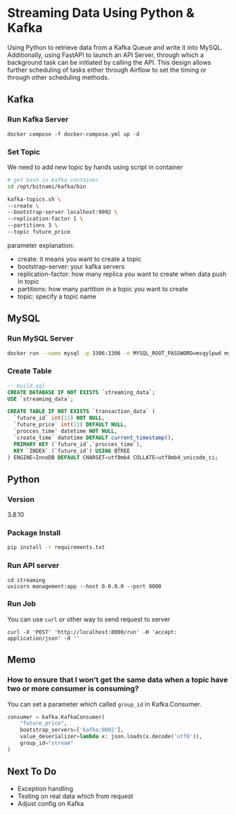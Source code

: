 # Streaming Data Using Python & Kafka

Using Python to retrieve data from a Kafka Queue and write it into MySQL.  
Additionally, using FastAPI to launch an API Server, through which a background task can be initiated by calling the API. This design allows further scheduling of tasks either through Airflow to set the timing or through other scheduling methods.


## Kafka
### Run Kafka Server
```
docker compose -f docker-compose.yml up -d
```

### Set Topic
We need to add new topic by hands using script in container
```bash
# get bash in kafka container
cd /opt/bitnami/kafka/bin

kafka-topics.sh \
--create \
--bootstrap-server localhost:9092 \
--replication-factor 1 \
--partitions 3 \
--topic future_price
```
parameter explanation:
- create: it means you want to create a topic
- bootstrap-server: your kafka servers
- replication-factor: how many replica you want to create when data push in topic
- partitions: how many partition in a topic you want to create
- topic: specify a topic name

## MySQL

### Run MySQL Server
```bash
docker run --name mysql -p 3306:3306 -e MYSQL_ROOT_PASSWORD=msqylpwd mysql:8.0-bullseye
```

### Create Table
```SQL
-- build.sql
CREATE DATABASE IF NOT EXISTS `streaming_data`;
USE `streaming_data`;

CREATE TABLE IF NOT EXISTS `transaction_data` (
  `future_id` int(11) NOT NULL,
  `future_price` int(11) DEFAULT NULL,
  `procces_time` datetime NOT NULL,
  `create_time` datetime DEFAULT current_timestamp(),
  PRIMARY KEY (`future_id`,`procces_time`),
  KEY `INDEX` (`future_id`) USING BTREE
) ENGINE=InnoDB DEFAULT CHARSET=utf8mb4 COLLATE=utf8mb4_unicode_ci;
```

## Python
### Version
3.8.10

### Package Install
```bash
pip install -r requirements.txt
```

### Run API server
```
cd streaming
uvicorn management:app --host 0.0.0.0 --port 8000
```

### Run Job
You can use `curl` or other way to send request to server
```
curl -X 'POST' 'http://localhost:8000/run' -H 'accept: application/json' -d ''
```

## Memo

### How to ensure that I won't get the same data when a topic have two or more consumer is consuming?
You can set a parameter which called `group_id` in Kafka.Consumer.
```python
consumer = kafka.KafkaConsumer(
    "future_price",
    bootstrap_servers=['kafka:9092'],
    value_deserializer=lambda x: json.loads(x.decode('utf8')),
    group_id="stream"
)
```

## Next To Do
- Exception handling
- Testing on real data which from request
- Adjust config on Kafka
